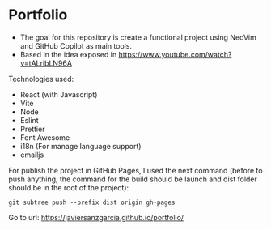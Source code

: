 # Portfolio

- The goal for this repository is create a functional project using NeoVim and GitHub Copilot as main tools.
- Based in the idea exposed in <https://www.youtube.com/watch?v=tALribLN96A>

Technologies used:

- React (with Javascript)
- Vite
- Node
- Eslint
- Prettier
- Font Awesome
- i18n (For manage language support)
- emailjs

For publish the project in GitHub Pages, I used the next command
(before to push anything, the command for the build should be launch and dist folder should be in the root of the project):

`git subtree push --prefix dist origin gh-pages`

Go to url: <https://javiersanzgarcia.github.io/portfolio/>
